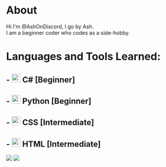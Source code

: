 # About
Hi I'm @AshOnDiscord, I go by Ash.  
I am a beginner coder who codes as a side-hobby.

# Languages and Tools Learned:
## - <img src="https://static.cdnlogo.com/logos/c/27/c.svg" width="24" height="24"> C# [Beginner]

## - <img src="https://upload.wikimedia.org/wikipedia/commons/thumb/c/c3/Python-logo-notext.svg/2048px-Python-logo-notext.svg.png" width="24" height="24"> Python [Beginner]

## - <img src="https://u.cubeupload.com/AshOnDiscord/NewProject.png" width="24" height="24"> CSS [Intermediate]

## - <img src="https://upload.wikimedia.org/wikipedia/commons/thumb/6/61/HTML5_logo_and_wordmark.svg/2048px-HTML5_logo_and_wordmark.svg.png" width="24" height="24"> HTML [Intermediate]

<img src="https://github-readme-stats.vercel.app/api?username=ashondiscord&show_icons=true&theme=dracula&border_radius=12">

<img src="https://github-readme-stats.vercel.app/api/top-langs/?username=anuraghazra&layout=compact&theme=dracula&show_icons=true&border_radius=12">
